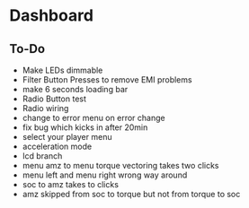 Dashboard
=========

To-Do
-----------

- Make LEDs dimmable
- Filter Button Presses to remove EMI problems
- make 6 seconds loading bar
- Radio Button test
- Radio wiring 
- change to error menu on error change
- fix bug which kicks in after 20min 
- select your player menu
- acceleration mode
- lcd branch
- menu amz to menu torque vectoring takes two clicks
- menu left and menu right wrong way around
- soc to amz takes to clicks
- amz skipped from soc to torque but not from torque to soc
